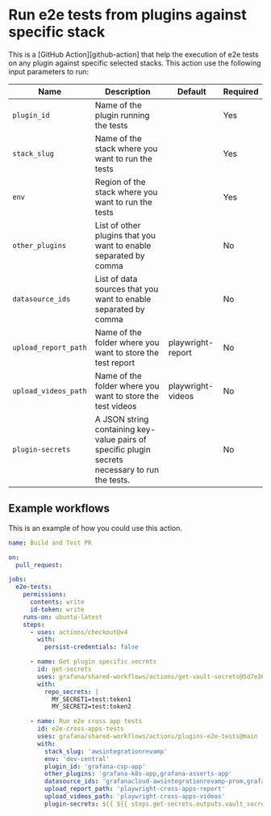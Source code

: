 # Run e2e tests from plugins against specific stack

This is a [GitHub Action][github-action] that help the execution of e2e tests on any plugin against specific selected stacks.
This action use the following input parameters to run:

| Name                 | Description                                                                                     | Default            | Required |
|----------------------|-------------------------------------------------------------------------------------------------|--------------------|----------|
| `plugin_id`          | Name of the plugin running the tests                                                            |                    | Yes      |
| `stack_slug`         | Name of the stack where you want to run the tests                                               |                    | Yes      |
| `env`                | Region of the stack where you want to run the tests                                             |                    | Yes      |
| `other_plugins`      | List of other plugins that you want to enable separated by comma                                |                    | No       |
| `datasource_ids`     | List of data sources that you want to enable separated by comma                                 |                    | No       |
| `upload_report_path `| Name of the folder where you want to store the test report                                      | playwright-report  | No       |
| `upload_videos_path` | Name of the folder where you want to store the test videos                                      | playwright-videos  | No       |
| `plugin-secrets`     | A JSON string containing key-value pairs of specific plugin secrets necessary to run the tests. |                    | No       |

## Example workflows
This is an example of how you could use this action.

```yml
name: Build and Test PR

on:
  pull_request:

jobs:
  e2e-tests:
    permissions:
      contents: write
      id-token: write
    runs-on: ubuntu-latest
    steps:
      - uses: actions/checkout@v4
        with:
          persist-credentials: false

      - name: Get plugin specific secrets
        id: get-secrets
        uses: grafana/shared-workflows/actions/get-vault-secrets@5d7e361bc7e0a183cde8afe9899fb7b596d2659b # v1.2.0
        with:
          repo_secrets: |
            MY_SECRET1=test:token1
            MY_SECRET2=test:token2

      - name: Run e2e cross app tests
        id: e2e-cross-apps-tests
        uses: grafana/shared-workflows/actions/plugins-e2e-tests@main
        with:
          stack_slug: 'awsintegrationrevamp'
          env: 'dev-central'
          plugin_id: 'grafana-csp-app'
          other_plugins: 'grafana-k8s-app,grafana-asserts-app'
          datasource_ids: 'grafanacloud-awsintegrationrevamp-prom,grafanacloud-awsintegrationrevamp-logs'
          upload_report_path: 'playwright-cross-apps-report'
          upload_videos_path: 'playwright-cross-apps-videos'
          plugin-secrets: ${{ ${{ steps.get-secrets.outputs.vault_secrets }} }}
```
